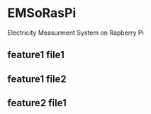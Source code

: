 # EMSoRasPi
Electricity Measurment System on Rapberry Pi
## feature1 file1
## feature1 file2
## feature2 file1